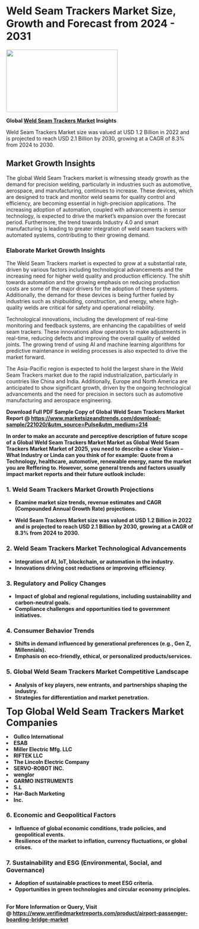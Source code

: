 <H1>Weld Seam Trackers Market Size, Growth and Forecast from 2024 - 2031</H1><img class="aligncenter size-medium wp-image-584254" src="https://thirdeyenews.in/wp-content/uploads/2024/09/Global-Market-Research-300x168.jpeg" alt="" width="300" height="168" /><p><strong>Global&nbsp;<a href="https://www.marketsizeandtrends.com/download-sample/221020/&amp;utm_source=Pulse&amp;utm_medium=214">Weld Seam Trackers Market</a> Insights</strong></p><p>Weld Seam Trackers Market size was valued at USD 1.2 Billion in 2022 and is projected to reach USD 2.1 Billion by 2030, growing at a CAGR of 8.3% from 2024 to 2030.</p><p><h2>Market Growth Insights</h2> <p>The global Weld Seam Trackers market is witnessing steady growth as the demand for precision welding, particularly in industries such as automotive, aerospace, and manufacturing, continues to increase. These devices, which are designed to track and monitor weld seams for quality control and efficiency, are becoming essential in high-precision applications. The increasing adoption of automation, coupled with advancements in sensor technology, is expected to drive the market’s expansion over the forecast period. Furthermore, the trend towards Industry 4.0 and smart manufacturing is leading to greater integration of weld seam trackers with automated systems, contributing to their growing demand.</p> <p><strong></strong></p> <h3>Elaborate Market Growth Insights</h3> <p>The Weld Seam Trackers market is expected to grow at a substantial rate, driven by various factors including technological advancements and the increasing need for higher weld quality and production efficiency. The shift towards automation and the growing emphasis on reducing production costs are some of the major drivers for the adoption of these systems. Additionally, the demand for these devices is being further fueled by industries such as shipbuilding, construction, and energy, where high-quality welds are critical for safety and operational reliability.</p> <p>Technological innovations, including the development of real-time monitoring and feedback systems, are enhancing the capabilities of weld seam trackers. These innovations allow operators to make adjustments in real-time, reducing defects and improving the overall quality of welded joints. The growing trend of using AI and machine learning algorithms for predictive maintenance in welding processes is also expected to drive the market forward.</p> <p>The Asia-Pacific region is expected to hold the largest share in the Weld Seam Trackers market due to the rapid industrialization, particularly in countries like China and India. Additionally, Europe and North America are anticipated to show significant growth, driven by the ongoing technological advancements and the need for precision in sectors such as automotive manufacturing and aerospace engineering.</p> <p><strong></p><p><span class=""><strong>Download Full PDF Sample Copy of Global Weld Seam Trackers Market Report</strong> @ <a href="https://www.marketsizeandtrends.com/download-sample/221020/&amp;utm_source=Pulse&amp;utm_medium=214" target="_blank">https://www.marketsizeandtrends.com/download-sample/221020/&amp;utm_source=Pulse&amp;utm_medium=214</a></span></p><p>In order to make an accurate and perceptive description of future scope of a Global&nbsp;Weld Seam Trackers Market Market as Global&nbsp;Weld Seam Trackers Market Market of 2025, you need to describe a clear Vision &ndash; What Industry or Linda can you think of for example: Quote from a Technology, healthcare, automotive, renewable energy, name the market you are Reffering to. However, some general trends and factors usually impact market reports and their future outlook include:</p><h3>1.&nbsp;<strong>Weld Seam Trackers Market Growth Projections</strong></h3><ul><li>Examine market size trends, revenue estimates and CAGR (Compounded Annual Growth Rate) projections.</li><li><p>Weld Seam Trackers Market size was valued at USD 1.2 Billion in 2022 and is projected to reach USD 2.1 Billion by 2030, growing at a CAGR of 8.3% from 2024 to 2030.</p></li></ul><h3>2.&nbsp;<strong>Weld Seam Trackers Market Technological Advancements</strong></h3><ul><li>Integration of AI, IoT, blockchain, or automation in the industry.</li><li>Innovations driving cost reductions or improving efficiency.</li></ul><h3>3.&nbsp;<strong>Regulatory and Policy Changes</strong></h3><ul><li>Impact of global and regional regulations, including sustainability and carbon-neutral goals.</li><li>Compliance challenges and opportunities tied to government initiatives.</li></ul><h3>4.&nbsp;<strong>Consumer Behavior Trends</strong></h3><ul><li>Shifts in demand influenced by generational preferences (e.g., Gen Z, Millennials).</li><li>Emphasis on eco-friendly, ethical, or personalized products/services.</li></ul><h3>5.&nbsp;<strong>Global Weld Seam Trackers Market Competitive Landscape</strong></h3><ul><li>Analysis of key players, new entrants, and partnerships shaping the industry.</li><li>Strategies for differentiation and market penetration.</li></ul><p data-pm-slice="1 1 []"><span style="color: inherit; font-family: inherit; font-size: 25px;">Top Global Weld Seam Trackers Market Companies</span></p><div class="" data-test-id=""><p><li>Gullco International</li><li> ESAB</li><li> Miller Electric Mfg. LLC</li><li> RIFTEK LLC</li><li> The Lincoln Electric Company</li><li> SERVO-ROBOT INC.</li><li> wenglor</li><li> GARMO INSTRUMENTS</li><li> S.L</li><li> Har-Bach Marketing</li><li> Inc.</li></p></div><h3>6.&nbsp;<strong>Economic and Geopolitical Factors</strong></h3><ul><li>Influence of global economic conditions, trade policies, and geopolitical events.</li><li>Resilience of the market to inflation, currency fluctuations, or global crises.</li></ul><h3>7.&nbsp;<strong>Sustainability and ESG (Environmental, Social, and Governance)</strong></h3><ul><li>Adoption of sustainable practices to meet ESG criteria.</li><li>Opportunities in green technologies and circular economy principles.</li></ul><h2><strong style="font-size: 14px;">For More Information or Query, Visit @&nbsp;</strong><a style="background-color: #ffffff; font-size: 14px;" href="https://www.marketsizeandtrends.com/report/weld-seam-trackers-market/" target="_blank">https://www.verifiedmarketreports.com/product/airport-passenger-boarding-bridge-market</a></h2>
